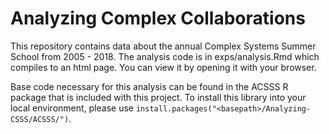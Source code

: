 # Analyzing Complex Collaborations
This repository contains data about the annual Complex Systems Summer School from 2005 - 2018. The analysis code is in exps/analysis.Rmd which compiles to an html page. You can view it by opening it with your browser.

Base code necessary for this analysis can be found in the ACSSS R package that is included with this project. To install this library into your local environment, please use `install.packages("<basepath>/Analyzing-CSSS/ACSSS/")`. 
